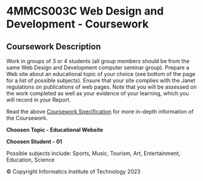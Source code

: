 # 4MMCS003C Web Design and Development - Coursework

## Coursework Description
Work in groups of 3 or 4 students (all group members should be from the same Web Design and Development computer seminar group). Prepare a Web site about an educational topic of your choice (see bottom of the page for a list of possible subjects). Ensure that your site complies with the Janet regulations on publications of web pages. Note that you will be assessed on the work completed as well as your evidence of your learning, which you will record in your Report.

Read the above [Coursework Specification](https://github.com/AhmedAamil/WDD-Coursework/blob/MAIN/Coursework%20Specification.pdf) for more in-depth information of the Coursework.

**Choosen Topic - Educational Website**

**Choosen Student - 01**

Possible subjects include:
Sports, Music, Tourism, Art, Entertainment, Education, Science

© Copyright Informatics Institute of Technology 2023
